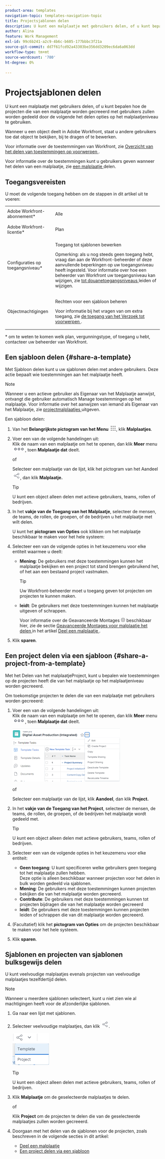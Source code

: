 ```yaml
---
product-area: templates
navigation-topic: templates-navigation-topic
title: Projectsjablonen delen
description: U kunt een malplaatje met gebruikers delen, of u kunt bepalen hoe de projecten die van een malplaatje worden gecreeerd met gebruikers zullen worden gedeeld door de volgende het delen opties op het malplaatjeniveau te gebruiken.
author: Alina
feature: Work Management
exl-id: 99c6b241-a2c9-4b6c-b605-177bbbc3f21a
source-git-commit: dd7f61fcd92a43303be356dd3209ec6da6a063dd
workflow-type: tm+mt
source-wordcount: '780'
ht-degree: 0%

---
```


# Projectsjablonen delen

U kunt een malplaatje met gebruikers delen, of u kunt bepalen hoe de projecten die van een malplaatje worden gecreeerd met gebruikers zullen worden gedeeld door de volgende het delen opties op het malplaatjeniveau te gebruiken.

Wanneer u een object deelt in Adobe Workfront, staat u andere gebruikers toe dat object te bekijken, bij te dragen of te bewerken.

Voor informatie over de toestemmingen van Workfront, zie [ Overzicht van het delen van toestemmingen op voorwerpen ](../../../workfront-basics/grant-and-request-access-to-objects/sharing-permissions-on-objects-overview.md).

Voor informatie over de toestemmingen kunt u gebruikers geven wanneer het delen van een malplaatje, zie [ een malplaatje ](../../../workfront-basics/grant-and-request-access-to-objects/share-a-template.md) delen.

## Toegangsvereisten

U moet de volgende toegang hebben om de stappen in dit artikel uit te voeren:

<table style="table-layout:auto"> 
 <col> 
 <col> 
 <tbody> 
  <tr> 
   <td role="rowheader">Adobe Workfront-abonnement*</td> 
   <td> <p>Alle </p> </td> 
  </tr> 
  <tr> 
   <td role="rowheader">Adobe Workfront-licentie*</td> 
   <td> <p>Plan </p> </td> 
  </tr> 
  <tr> 
   <td role="rowheader">Configuraties op toegangsniveau*</td> 
   <td> <p>Toegang tot sjablonen bewerken</p> <p>Opmerking: als u nog steeds geen toegang hebt, vraag dan aan de Workfront-beheerder of deze aanvullende beperkingen op uw toegangsniveau heeft ingesteld. Voor informatie over hoe een beheerder van Workfront uw toegangsniveau kan wijzigen, zie <a href="../../../administration-and-setup/add-users/configure-and-grant-access/create-modify-access-levels.md" class="MCXref xref"> tot douanetoegangsniveaus </a> leiden of wijzigen.</p> </td> 
  </tr> 
  <tr> 
   <td role="rowheader">Objectmachtigingen</td> 
   <td> <p>Rechten voor een sjabloon beheren</p> <p>Voor informatie bij het vragen van om extra toegang, zie <a href="../../../workfront-basics/grant-and-request-access-to-objects/request-access.md" class="MCXref xref"> de toegang van het Verzoek tot voorwerpen </a>.</p> </td> 
  </tr> 
 </tbody> 
</table>

&#42; om te weten te komen welk plan, vergunningstype, of toegang u hebt, contacteer uw beheerder van Workfront.

## Een sjabloon delen {#share-a-template}

Met Sjabloon delen kunt u uw sjablonen delen met andere gebruikers. Deze actie bepaalt wie toestemmingen aan het malplaatje heeft.

>[!NOTE]
>
>Wanneer u een actieve gebruiker als Eigenaar van het Malplaatje aanwijst, ontvangt die gebruiker automatisch Manage toestemmingen op het malplaatje. Voor informatie over het aanwijzen van iemand als Eigenaar van het Malplaatje, zie [ projectmalplaatjes ](../../../manage-work/projects/create-and-manage-templates/edit-templates.md) uitgeven.

Een sjabloon delen:

1. Van het **Belangrijkste pictogram van het Menu** ![](assets/main-menu-icon.png), klik **Malplaatjes**.

1. Voer een van de volgende handelingen uit:\
   Klik de naam van een malplaatje om het te openen, dan klik **Meer** menu ![](assets/qs-more-icon-on-an-object.png), toen **Malplaatje dat** deelt.

   of

   Selecteer een malplaatje van de lijst, klik het pictogram van het Aandeel ![](assets/share-icon.png), dan klik **Malplaatje.**

   >[!TIP]
   >
   >U kunt een object alleen delen met actieve gebruikers, teams, rollen of bedrijven.

1. In het **vakje van de Toegang van het Malplaatje**, selecteer de mensen, de teams, de rollen, de groepen, of de bedrijven u het malplaatje met wilt delen.

   U kunt het **pictogram van Opties** ook klikken om het malplaatje beschikbaar te maken voor het hele systeem:

1. Selecteer een van de volgende opties in het keuzemenu voor elke entiteit waarmee u deelt:

   * **Mening**: De gebruikers met deze toestemmingen kunnen het malplaatje bekijken en een project tot stand brengen gebruikend het, of het aan een bestaand project vastmaken.

     >[!TIP]
     >
     >Uw Workfront-beheerder moet u toegang geven tot projecten om projecten te kunnen maken.

   * **leidt**: De gebruikers met deze toestemmingen kunnen het malplaatje uitgeven of schrappen.

     Voor informatie over de Geavanceerde Montages ![](assets/gear-icon-in-access-levels.png) beschikbaar hier, zie de sectie [ Geavanceerde Montages voor malplaatje het delen ](../../../workfront-basics/grant-and-request-access-to-objects/share-a-template.md#template-permissions) in het artikel [ Deel een malplaatje ](../../../workfront-basics/grant-and-request-access-to-objects/share-a-template.md).

1. Klik **sparen**.

## Een project delen via een sjabloon {#share-a-project-from-a-template}

Met het Delen van het malplaatjeProject, kunt u bepalen wie toestemmingen op de projecten heeft die van het malplaatje op het malplaatjeniveau worden gecreeerd.

Om toekomstige projecten te delen die van een malplaatje met gebruikers worden gecreeerd:

1. Voer een van de volgende handelingen uit:\
   Klik de naam van een malplaatje om het te openen, dan klik **Meer** menu ![](assets/qs-more-icon-on-an-object.png), toen **Malplaatje dat** deelt.

   ![ project van het Aandeel van malplaatje ](assets/project-sharing-on-template-nwe-2022-350x172.png)

   of

   Selecteer een malplaatje van de lijst, klik **Aandeel**, dan klik **Project.**

1. In het **vakje van de Toegang van het Project**, selecteer de mensen, de teams, de rollen, de groepen, of de bedrijven het malplaatje wordt gedeeld met.

   >[!TIP]
   >
   >U kunt een object alleen delen met actieve gebruikers, teams, rollen of bedrijven.

1. Selecteer een van de volgende opties in het keuzemenu voor elke entiteit:

   * **Geen toegang**: U kunt specificeren welke gebruikers geen toegang tot het malplaatje zullen hebben.\
     Deze optie is alleen beschikbaar wanneer projecten voor het delen in bulk worden gedeeld via sjablonen. 
   * **Mening**: De gebruikers met deze toestemmingen kunnen projecten bekijken die van het malplaatje worden gecreeerd.
   * **Contribute**: De gebruikers met deze toestemmingen kunnen tot projecten bijdragen die van het malplaatje worden gecreeerd 
   * **leidt**: De gebruikers met deze toestemmingen kunnen projecten leiden of schrappen die van dit malplaatje worden gecreeerd.

1. (Facultatief) klik het **pictogram van Opties** om de projecten beschikbaar te maken voor het hele systeem.
1. Klik **sparen**.

<!--
<div data-mc-conditions="QuicksilverOrClassic.Draft mode">
<h3>Overview of project sharing from other sources</h3>
<p>You may already have been assigned access to projects from other areas of Workfront. <br>You may have been assigned access to projects from the following areas: </p>
<ul>
<li>When a project is created<br>For more information about sharing projects when the project is created, see the "Access" section in <a href="../../../manage-work/projects/manage-projects/edit-projects.md" class="MCXref xref">Edit projects</a>.</li>
<li>When your Workfront administrator sets user access levels<br>For more information about setting access levels, see <a href="../../../administration-and-setup/add-users/configure-and-grant-access/create-modify-access-levels.md" class="MCXref xref">Create or modify custom access levels</a>.</li>
<li>When using the project access template</li>
</ul>
<p>When using the Template Project Sharing feature, if a user's access to a project is View, but you set the access permissions for Template Project Sharing to Manage, the user will have Manage permission for every project created using this specific template. The user will only have View permission for the other projects they are on.</p>
</div>
-->

## Sjablonen en projecten van sjablonen bulksgewijs delen

U kunt veelvoudige malplaatjes evenals projecten van veelvoudige malplaatjes tezelfdertijd delen.

>[!NOTE]
>
>Wanneer u meerdere sjablonen selecteert, kunt u niet zien wie al machtigingen heeft voor de afzonderlijke sjablonen.

1. Ga naar een lijst met sjablonen.
1. Selecteer veelvoudige malplaatjes, dan klik ![ Aandeel ](assets/share-icon.png).

   ![ de malplaatjes of de projecten van het Aandeel in bulk ](assets/share-templates-projects-in-bulk-link-in-toolbar-nwe-2022.png)

   >[!TIP]
   >
   >U kunt een object alleen delen met actieve gebruikers, teams, rollen of bedrijven.

1. Klik **Malplaatje** om de geselecteerde malplaatjes te delen.

   of

   Klik **Project** om de projecten te delen die van de geselecteerde malplaatjes zullen worden gecreeerd.

1. Doorgaan met het delen van de sjablonen voor de projecten, zoals beschreven in de volgende secties in dit artikel:

   * [ Deel een malplaatje ](#share-a-template)
   * [Een project delen via een sjabloon](#share-a-project-from-a-template)
